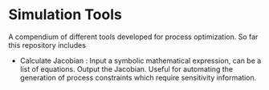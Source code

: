 # Simulation Tools
A compendium of different tools developed for process optimization. So far this repository includes

  - Calculate Jacobian : Input a symbolic mathematical expression, can be a list of equations. Output the Jacobian. Useful for automating the generation of process constraints   which require sensitivity information. 
